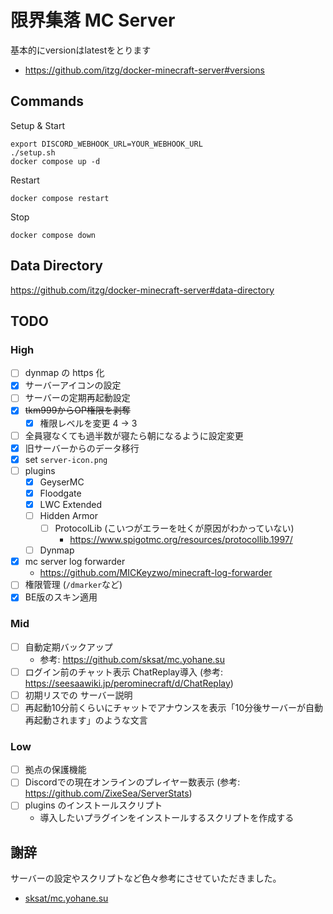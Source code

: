 # 限界集落 MC Server

基本的にversionはlatestをとります
- https://github.com/itzg/docker-minecraft-server#versions

## Commands

Setup & Start
```shell
export DISCORD_WEBHOOK_URL=YOUR_WEBHOOK_URL
./setup.sh
docker compose up -d
```

Restart
```
docker compose restart
```

Stop
```
docker compose down
```

## Data Directory

https://github.com/itzg/docker-minecraft-server#data-directory

## TODO

### High
- [ ] dynmap の https 化
- [x] サーバーアイコンの設定
- [ ] サーバーの定期再起動設定
- [x] ~~tkm999からOP権限を剥奪~~
  - [x] 権限レベルを変更 4 -> 3
- [ ] 全員寝なくても過半数が寝たら朝になるように設定変更
- [x] 旧サーバーからのデータ移行
- [x] set `server-icon.png`
- [ ] plugins
	- [x] GeyserMC
	- [x] Floodgate 
	- [x] LWC Extended
	- [ ] Hidden Armor
		- [ ] ProtocolLib (こいつがエラーを吐くが原因がわかっていない)
			- https://www.spigotmc.org/resources/protocollib.1997/
	- [ ] Dynmap
- [x] mc server log forwarder
	- https://github.com/MICKeyzwo/minecraft-log-forwarder
- [ ] 権限管理 (`/dmarker`など)
- [x] BE版のスキン適用
### Mid
- [ ] 自動定期バックアップ
	- 参考: https://github.com/sksat/mc.yohane.su
- [ ] ログイン前のチャット表示 ChatReplay導入 (参考: https://seesaawiki.jp/perominecraft/d/ChatReplay)
- [ ] 初期リスでの サーバー説明
- [ ] 再起動10分前くらいにチャットでアナウンスを表示「10分後サーバーが自動再起動されます」のような文言
### Low
- [ ] 拠点の保護機能
- [ ] Discordでの現在オンラインのプレイヤー数表示 (参考: https://github.com/ZixeSea/ServerStats)
- [ ] plugins のインストールスクリプト
	- 導入したいプラグインをインストールするスクリプトを作成する

## 謝辞

サーバーの設定やスクリプトなど色々参考にさせていただきました。

- [sksat/mc.yohane.su](https://github.com/sksat/mc.yohane.su)
